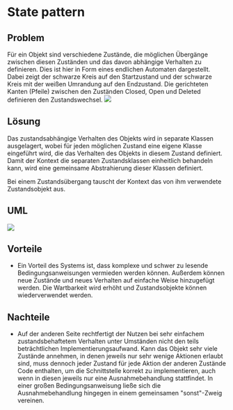 # State pattern

## Problem
Für ein Objekt sind verschiedene Zustände, die möglichen Übergänge zwischen diesen Zuständen und das davon abhängige Verhalten zu definieren. Dies ist hier in Form eines endlichen Automaten dargestellt. Dabei zeigt der schwarze Kreis auf den Startzustand und der schwarze Kreis mit der weißen Umrandung auf den Endzustand. Die gerichteten Kanten (Pfeile) zwischen den Zuständen Closed, Open und Deleted definieren den Zustandswechsel. 
![](StatePattern_Statechart.png)

## Lösung
Das zustandsabhängige Verhalten des Objekts wird in separate Klassen ausgelagert, wobei für jeden möglichen Zustand eine eigene Klasse eingeführt wird, die das Verhalten des Objekts in diesem Zustand definiert. Damit der Kontext die separaten Zustandsklassen einheitlich behandeln kann, wird eine gemeinsame Abstrahierung dieser Klassen definiert.

Bei einem Zustandsübergang tauscht der Kontext das von ihm verwendete Zustandsobjekt aus. 

## UML
![](StatePattern_Classdiagramm.png)

## Vorteile
* Ein Vorteil des Systems ist, dass komplexe und schwer zu lesende Bedingungsanweisungen vermieden werden können. Außerdem können neue Zustände und neues Verhalten auf einfache Weise hinzugefügt werden. Die Wartbarkeit wird erhöht und Zustandsobjekte können wiederverwendet werden.

## Nachteile
* Auf der anderen Seite rechtfertigt der Nutzen bei sehr einfachem zustandsbehaftetem Verhalten unter Umständen nicht den teils beträchtlichen Implementierungsaufwand. Kann das Objekt sehr viele Zustände annehmen, in denen jeweils nur sehr wenige Aktionen erlaubt sind, muss dennoch jeder Zustand für jede Aktion der anderen Zustände Code enthalten, um die Schnittstelle korrekt zu implementieren, auch wenn in diesen jeweils nur eine Ausnahmebehandlung stattfindet. In einer großen Bedingungsanweisung ließe sich die Ausnahmebehandlung hingegen in einem gemeinsamen "sonst"-Zweig vereinen. 